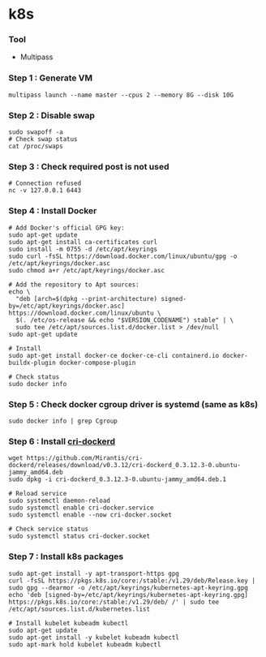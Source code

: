 k8s
===

### Tool
* Multipass

### Step 1 : Generate VM
```
multipass launch --name master --cpus 2 --memory 8G --disk 10G
```
### Step 2 : Disable swap
```
sudo swapoff -a
# Check swap status
cat /proc/swaps 
```
### Step 3 : Check required post is not used
```
# Connection refused
nc -v 127.0.0.1 6443
```
### Step 4 : Install Docker
```
# Add Docker's official GPG key:
sudo apt-get update
sudo apt-get install ca-certificates curl
sudo install -m 0755 -d /etc/apt/keyrings
sudo curl -fsSL https://download.docker.com/linux/ubuntu/gpg -o /etc/apt/keyrings/docker.asc
sudo chmod a+r /etc/apt/keyrings/docker.asc

# Add the repository to Apt sources:
echo \
  "deb [arch=$(dpkg --print-architecture) signed-by=/etc/apt/keyrings/docker.asc] https://download.docker.com/linux/ubuntu \
  $(. /etc/os-release && echo "$VERSION_CODENAME") stable" | \
  sudo tee /etc/apt/sources.list.d/docker.list > /dev/null
sudo apt-get update

# Install
sudo apt-get install docker-ce docker-ce-cli containerd.io docker-buildx-plugin docker-compose-plugin

# Check status
sudo docker info
```
### Step 5 : Check docker cgroup driver is systemd (same as k8s)
```
sudo docker info | grep Cgroup
```
### Step 6 : Install [cri-dockerd](https://github.com/Mirantis/cri-dockerd)
```
wget https://github.com/Mirantis/cri-dockerd/releases/download/v0.3.12/cri-dockerd_0.3.12.3-0.ubuntu-jammy_amd64.deb
sudo dpkg -i cri-dockerd_0.3.12.3-0.ubuntu-jammy_amd64.deb.1

# Reload service
sudo systemctl daemon-reload
sudo systemctl enable cri-docker.service
sudo systemctl enable --now cri-docker.socket

# Check service status
sudo systemctl status cri-docker.socket
```
### Step 7 : Install k8s packages
```
sudo apt-get install -y apt-transport-https gpg
curl -fsSL https://pkgs.k8s.io/core:/stable:/v1.29/deb/Release.key | sudo gpg --dearmor -o /etc/apt/keyrings/kubernetes-apt-keyring.gpg
echo 'deb [signed-by=/etc/apt/keyrings/kubernetes-apt-keyring.gpg] https://pkgs.k8s.io/core:/stable:/v1.29/deb/ /' | sudo tee /etc/apt/sources.list.d/kubernetes.list

# Install kubelet kubeadm kubectl
sudo apt-get update
sudo apt-get install -y kubelet kubeadm kubectl
sudo apt-mark hold kubelet kubeadm kubectl
```

